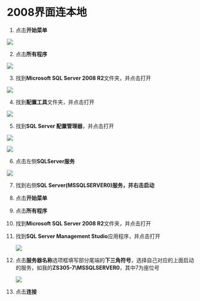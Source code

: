# 2008界面连本地

1. 点击**开始菜单**

![](https://img1.zlogs.net/20/20200121224941.png)

2. 点击**所有程序**

![](https://img1.zlogs.net/20/20200121230151.png)

3. 找到**Microsoft SQL Server 2008 R2**文件夹，并点击打开

![](https://img1.zlogs.net/20/20200121231047.png)

4. 找到**配置工具**文件夹，并点击打开

 

![](https://img1.zlogs.net/20/20200121231533.png)



5. 找到**SQL Server 配置管理器**，并点击打开

![](https://img1.zlogs.net/20/20200121230013.png)

![](https://img1.zlogs.net/20/20200121230014.png)

6. 点击左侧**SQLServer服务**

![](https://img1.zlogs.net/20/20200121230015.png)

7. 找到右侧**SQL Server(MSSQLSERVER0)**服务，并**右击启动**

   

8. 点击**开始菜单**

9. 点击**所有程序**

10. 找到**Microsoft SQL Server 2008 R2**文件夹，并点击打开

11. 找到**SQL Server Management Studio**应用程序，并点击打开

    ![](https://img1.zlogs.net/20/20200121230016.png)



12. 点击**服务器名称**选项框填写部分尾端的**下三角符号**，选择自己对应的上面启动的服务，如我的**ZS305-7\MSSQLSERVER0**，其中7为座位号

    ![](https://img1.zlogs.net/20/20200121230017.png)

13. 点击**连接**

 